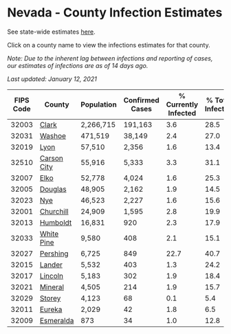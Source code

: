 # Nevada - County Infection Estimates

See state-wide estimates [here](/infections/us-nv).

Click on a county name to view the infections estimates for that county.

*Note: Due to the inherent lag between infections and reporting of cases, our estimates of infections are as of 14 days ago.*

*Last updated: January 12, 2021*

|   FIPS Code |                     County |   Population |   Confirmed Cases |   % Currently Infected |   % Total Infected |
|-------------|----------------------------|--------------|-------------------|------------------------|--------------------|
|       32003 |             [Clark](clark) |    2,266,715 |           191,163 |                    3.6 |               28.5 |
|       32031 |           [Washoe](washoe) |      471,519 |            38,149 |                    2.4 |               27.0 |
|       32019 |               [Lyon](lyon) |       57,510 |             2,356 |                    1.6 |               13.4 |
|       32510 | [Carson City](carson-city) |       55,916 |             5,333 |                    3.3 |               31.1 |
|       32007 |               [Elko](elko) |       52,778 |             4,024 |                    1.6 |               25.3 |
|       32005 |         [Douglas](douglas) |       48,905 |             2,162 |                    1.9 |               14.5 |
|       32023 |                 [Nye](nye) |       46,523 |             2,227 |                    1.6 |               15.6 |
|       32001 |     [Churchill](churchill) |       24,909 |             1,595 |                    2.8 |               19.9 |
|       32013 |       [Humboldt](humboldt) |       16,831 |               920 |                    2.3 |               17.9 |
|       32033 |   [White Pine](white-pine) |        9,580 |               408 |                    2.1 |               15.1 |
|       32027 |       [Pershing](pershing) |        6,725 |               849 |                   22.7 |               40.7 |
|       32015 |           [Lander](lander) |        5,532 |               403 |                    1.3 |               24.2 |
|       32017 |         [Lincoln](lincoln) |        5,183 |               302 |                    1.9 |               18.4 |
|       32021 |         [Mineral](mineral) |        4,505 |               214 |                    1.9 |               15.7 |
|       32029 |           [Storey](storey) |        4,123 |                68 |                    0.1 |                5.4 |
|       32011 |           [Eureka](eureka) |        2,029 |                42 |                    1.8 |                6.5 |
|       32009 |     [Esmeralda](esmeralda) |          873 |                34 |                    1.0 |               12.8 |